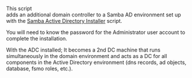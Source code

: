 This script <br> adds an additional domain controller to a Samba AD environment set up with the [Samba Active Directory Installer](https://github.com/eesmer/SambaAD-HelperScripts/blob/master/pages/SambaActiveDirectory-Installer.md) script.

You will need to know the password for the Administrator user account to complete the installation.

With the ADC installed;
It becomes a 2nd DC machine that runs simultaneously in the domain environment and acts as a DC for all components in the Active Directory environment (dns records, ad objects, database, fsmo roles, etc.).
